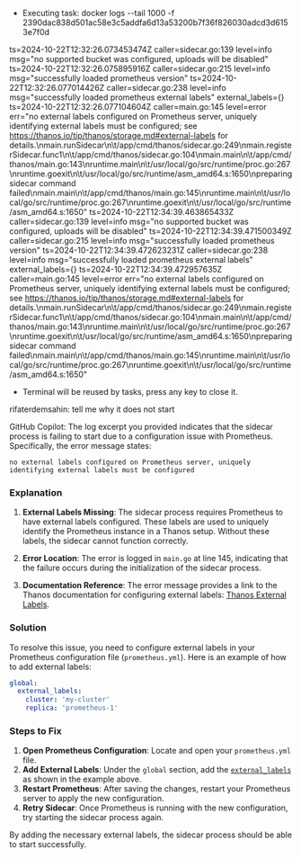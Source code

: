  *  Executing task: docker logs --tail 1000 -f 2390dac838d501ac58e3c5addfa6d13a53200b7f36f826030adcd3d6153e7f0d 

ts=2024-10-22T12:32:26.073453474Z caller=sidecar.go:139 level=info msg="no supported bucket was configured, uploads will be disabled"
ts=2024-10-22T12:32:26.075895916Z caller=sidecar.go:215 level=info msg="successfully loaded prometheus version"
ts=2024-10-22T12:32:26.077014426Z caller=sidecar.go:238 level=info msg="successfully loaded prometheus external labels" external_labels={}
ts=2024-10-22T12:32:26.077104604Z caller=main.go:145 level=error err="no external labels configured on Prometheus server, uniquely identifying external labels must be configured; see https://thanos.io/tip/thanos/storage.md#external-labels for details.\nmain.runSidecar\n\t/app/cmd/thanos/sidecar.go:249\nmain.registerSidecar.func1\n\t/app/cmd/thanos/sidecar.go:104\nmain.main\n\t/app/cmd/thanos/main.go:143\nruntime.main\n\t/usr/local/go/src/runtime/proc.go:267\nruntime.goexit\n\t/usr/local/go/src/runtime/asm_amd64.s:1650\npreparing sidecar command failed\nmain.main\n\t/app/cmd/thanos/main.go:145\nruntime.main\n\t/usr/local/go/src/runtime/proc.go:267\nruntime.goexit\n\t/usr/local/go/src/runtime/asm_amd64.s:1650"
ts=2024-10-22T12:34:39.463865433Z caller=sidecar.go:139 level=info msg="no supported bucket was configured, uploads will be disabled"
ts=2024-10-22T12:34:39.471500349Z caller=sidecar.go:215 level=info msg="successfully loaded prometheus version"
ts=2024-10-22T12:34:39.472623231Z caller=sidecar.go:238 level=info msg="successfully loaded prometheus external labels" external_labels={}
ts=2024-10-22T12:34:39.472957635Z caller=main.go:145 level=error err="no external labels configured on Prometheus server, uniquely identifying external labels must be configured; see https://thanos.io/tip/thanos/storage.md#external-labels for details.\nmain.runSidecar\n\t/app/cmd/thanos/sidecar.go:249\nmain.registerSidecar.func1\n\t/app/cmd/thanos/sidecar.go:104\nmain.main\n\t/app/cmd/thanos/main.go:143\nruntime.main\n\t/usr/local/go/src/runtime/proc.go:267\nruntime.goexit\n\t/usr/local/go/src/runtime/asm_amd64.s:1650\npreparing sidecar command failed\nmain.main\n\t/app/cmd/thanos/main.go:145\nruntime.main\n\t/usr/local/go/src/runtime/proc.go:267\nruntime.goexit\n\t/usr/local/go/src/runtime/asm_amd64.s:1650"
 *  Terminal will be reused by tasks, press any key to close it. 


rifaterdemsahin:  tell me why it does not start

GitHub Copilot: The log excerpt you provided indicates that the sidecar process is failing to start due to a configuration issue with Prometheus. Specifically, the error message states:

```
no external labels configured on Prometheus server, uniquely identifying external labels must be configured
```

### Explanation

1. **External Labels Missing**: The sidecar process requires Prometheus to have external labels configured. These labels are used to uniquely identify the Prometheus instance in a Thanos setup. Without these labels, the sidecar cannot function correctly.

2. **Error Location**: The error is logged in `main.go` at line 145, indicating that the failure occurs during the initialization of the sidecar process.

3. **Documentation Reference**: The error message provides a link to the Thanos documentation for configuring external labels: [Thanos External Labels](https://thanos.io/tip/thanos/storage.md#external-labels).

### Solution

To resolve this issue, you need to configure external labels in your Prometheus configuration file (`prometheus.yml`). Here is an example of how to add external labels:

```yaml
global:
  external_labels:
    cluster: 'my-cluster'
    replica: 'prometheus-1'
```

### Steps to Fix

1. **Open Prometheus Configuration**: Locate and open your `prometheus.yml` file.
2. **Add External Labels**: Under the `global` section, add the [`external_labels`](command:_github.copilot.openSymbolFromReferences?%5B%22%22%2C%5B%7B%22uri%22%3A%7B%22scheme%22%3A%22file%22%2C%22authority%22%3A%22%22%2C%22path%22%3A%22%2Fworkspaces%2FPrometheusThanosConnection%2FSemblanceErrors%2FThanosComponents%2FSidecarMax%2Fnotstartingsidecar_after_dockercomposeup.md%22%2C%22query%22%3A%22%22%2C%22fragment%22%3A%22%22%7D%2C%22pos%22%3A%7B%22line%22%3A8%2C%22character%22%3A120%7D%7D%5D%2C%221f5cc4e0-67ec-4971-a52d-b94751b4c502%22%5D "Go to definition") as shown in the example above.
3. **Restart Prometheus**: After saving the changes, restart your Prometheus server to apply the new configuration.
4. **Retry Sidecar**: Once Prometheus is running with the new configuration, try starting the sidecar process again.

By adding the necessary external labels, the sidecar process should be able to start successfully.
